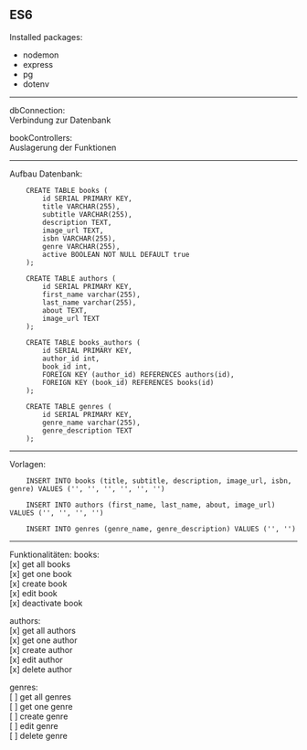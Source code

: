 ES6
-------------------------------------------------------------------------------------------------------------------


Installed packages:
- nodemon
- express
- pg
- dotenv

-------------------------------------------------------------------------------------------------------------------

<p>dbConnection:<br/>
Verbindung zur Datenbank</p>

<p>bookControllers:<br/>
Auslagerung der Funktionen</p>

-------------------------------------------------------------------------------------------------------------------


Aufbau Datenbank:

        CREATE TABLE books (
            id SERIAL PRIMARY KEY,
            title VARCHAR(255),
            subtitle VARCHAR(255),
            description TEXT,
            image_url TEXT,
            isbn VARCHAR(255),
            genre VARCHAR(255),
            active BOOLEAN NOT NULL DEFAULT true
        );

        CREATE TABLE authors (
            id SERIAL PRIMARY KEY,
            first_name varchar(255),
            last_name varchar(255),
            about TEXT,
            image_url TEXT
        );

        CREATE TABLE books_authors (
            id SERIAL PRIMARY KEY,
            author_id int,
            book_id int,
            FOREIGN KEY (author_id) REFERENCES authors(id),
            FOREIGN KEY (book_id) REFERENCES books(id)
        );

        CREATE TABLE genres (
            id SERIAL PRIMARY KEY,
            genre_name varchar(255),
            genre_description TEXT
        );

-------------------------------------------------------------------------------------------------------------------


Vorlagen:

        INSERT INTO books (title, subtitle, description, image_url, isbn, genre) VALUES ('', '', '', '', '', '')

        INSERT INTO authors (first_name, last_name, about, image_url) VALUES ('', '', '', '')

        INSERT INTO genres (genre_name, genre_description) VALUES ('', '')
        
        
-------------------------------------------------------------------------------------------------------------------

Funktionalitäten:
books:<br>
[x] get all books<br>
[x] get one book<br>
[x] create book<br>
[x] edit book<br>
[x] deactivate book<br>

authors:<br>
[x] get all authors<br>
[x] get one author<br>
[x] create author<br>
[x] edit author<br>
[x] delete author<br>

genres:<br>
[ ] get all genres<br>
[ ] get one genre<br>
[ ] create genre<br>
[ ] edit genre<br>
[ ] delete genre<br>
